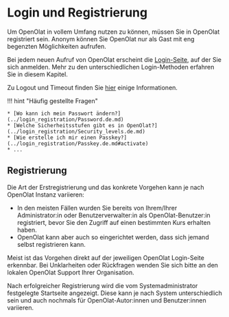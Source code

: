 # Login und Registrierung

Um OpenOlat in vollem Umfang nutzen zu können, müssen Sie in OpenOlat registriert sein. Anonym können Sie OpenOlat nur als Gast mit eng begenzten Möglichkeiten aufrufen. 

Bei jedem neuen Aufruf von OpenOlat erscheint die [Login-Seite](Login_Page.de.md), auf der Sie sich anmelden. Mehr zu den unterschiedlichen Login-Methoden erfahren Sie in diesem Kapitel.

Zu Logout und Timeout finden Sie [hier](../basic_concepts/Session_Timeout_and_Logout.de.md) einige Informationen.

!!! hint "Häufig gestellte Fragen"

    * [Wo kann ich mein Passwort ändern?](../login_registration/Password.de.md)
    * [Welche Sicherheitsstufen gibt es in OpenOlat?](../login_registration/Security_levels.de.md)
    * [Wie erstelle ich mir einen Passkey?](../login_registration/Passkey.de.md#activate)
    * ...


## Registrierung

Die Art der Erstregistrierung und das konkrete Vorgehen kann je nach OpenOlat Instanz
variieren: 

* In den meisten Fällen wurden Sie bereits von Ihrem/Ihrer Administrator:in oder Benutzerverwalter:in als OpenOlat-Benutzer:in registriert, bevor Sie den Zugriff auf einen bestimmten Kurs erhalten haben.
* OpenOlat kann aber auch so eingerichtet werden, dass sich jemand selbst registrieren kann.

Meist ist das Vorgehen direkt auf der jeweiligen OpenOlat
Login-Seite erkennbar. Bei Unklarheiten oder Rückfragen wenden Sie sich bitte
an den lokalen OpenOlat Support Ihrer Organisation.

Nach erfolgreicher Registrierung wird die vom Systemadministrator festgelegte
Startseite angezeigt. Diese kann je nach System unterschiedlich sein und auch
nochmals für OpenOlat-Autor:innen und Benutzer:innen variieren.


